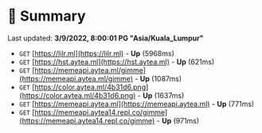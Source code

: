 # 📖 Summary
Last updated: **3/9/2022, 8:00:01 PG "Asia/Kuala_Lumpur"**

- `GET` [https://lilr.ml](https://lilr.ml) - **Up** (5968ms)
- `GET` [https://hst.aytea.ml](https://hst.aytea.ml) - **Up** (621ms)
- `GET` [https://memeapi.aytea.ml/gimme](https://memeapi.aytea.ml/gimme) - **Up** (1087ms)
- `GET` [https://color.aytea.ml/4b31d6.png](https://color.aytea.ml/4b31d6.png) - **Up** (1637ms)
- `GET` [https://memeapi.aytea.ml](https://memeapi.aytea.ml) - **Up** (771ms)
- `GET` [https://memeapi.aytea14.repl.co/gimme](https://memeapi.aytea14.repl.co/gimme) - **Up** (971ms)
